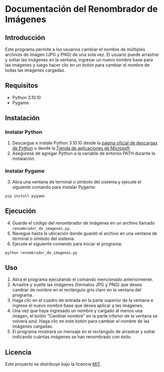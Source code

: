# Documentación del Renombrador de Imágenes

## Introducción

Este programa permite a los usuarios cambiar el nombre de múltiples archivos de imagen (JPG y PNG) de una sola vez. El usuario puede arrastrar y soltar las imágenes en la ventana, ingresar un nuevo nombre base para las imágenes y luego hacer clic en un botón para cambiar el nombre de todas las imágenes cargadas.

## Requisitos

- Python 3.10.10
- Pygame

## Instalación

### Instalar Python

1. Descargue e instale Python 3.10.10 desde la [página oficial de descargas de Python](https://www.python.org/downloads/) o desde la [Tienda de aplicaciones de Microsoft](https://www.microsoft.com/en-us/p/python-39/9p7qfqmjrfp7).
2. Asegúrese de agregar Python a la variable de entorno PATH durante la instalación.

### Instalar Pygame

3. Abra una ventana de terminal o símbolo del sistema y ejecute el siguiente comando para instalar Pygame:

```pip install pygame```

## Ejecución

4. Guarde el código del renombrador de imágenes en un archivo llamado `renombrador_de_imagenes.py`.
5. Navegue hasta la ubicación donde guardó el archivo en una ventana de terminal o símbolo del sistema.
6. Ejecute el siguiente comando para iniciar el programa:

```python renombrador_de_imagenes.py```


## Uso

1. Abra el programa ejecutando el comando mencionado anteriormente.
2. Arrastre y suelte las imágenes (formatos JPG y PNG) que desea cambiar de nombre en el rectángulo gris claro en la ventana del programa.
3. Haga clic en el cuadro de entrada en la parte superior de la ventana e ingrese el nuevo nombre base que desea aplicar a las imágenes.
4. Una vez que haya ingresado un nombre y cargado al menos una imagen, el botón "Cambiar nombre" en la parte inferior de la ventana se volverá azul. Haga clic en este botón para cambiar el nombre de las imágenes cargadas.
5. El programa mostrará un mensaje en el rectángulo de arrastrar y soltar indicando cuántas imágenes se han renombrado con éxito.

## Licencia

Este proyecto se distribuye bajo la licencia [MIT](https://opensource.org/licenses/MIT).

